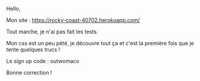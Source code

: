 Hello, 

Mon site : https://rocky-coast-40702.herokuapp.com/

Tout marche, je n'ai pas fait les tests. 

Mon css est un peu pété, je découvre tout ça et c'est la première fois que je tente quelques trucs !

Le sign up code : outwomaco

Bonne correction !